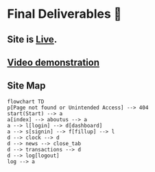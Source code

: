 # Final Deliverables 🎁

## Site is [Live](http://169.51.204.185:31618).  
## [Video demonstration](https://vimeo.com/773085007)

## Site Map
```mermaid
flowchart TD
p[Page not found or Unintended Access] --> 404
start(Start) --> a
a[index] --> aboutus --> a
a --> l[login] --> d[dashboard]
a --> s[signin] --> f[fillup] --> l
d --> clock --> d
d --> news --> close_tab
d --> transactions --> d
d --> log[logout]
log --> a
```
